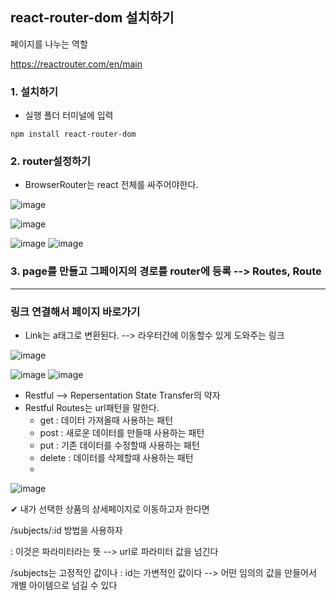## react-router-dom 설치하기 
페이지를 나누는 역할

https://reactrouter.com/en/main

### 1. 설치하기

- 실행 폴더 터미널에 입력

```
npm install react-router-dom
```

### 2. router설정하기

- BrowserRouter는 react 전체를 싸주어야한다.

![image](https://github.com/OnlyREHA/React/assets/145514740/d0c3de92-9181-4d0e-9dbd-964df35e670d)      

![image](https://github.com/OnlyREHA/React/assets/145514740/66e9e42e-1e60-4f9a-858e-334338239e05)



![image](https://github.com/OnlyREHA/React/assets/145514740/40684f12-8bdb-4dc6-a6d4-fefb8e994d6b)          ![image](https://github.com/OnlyREHA/React/assets/145514740/998e58b1-98d3-4e6c-86e0-f417ae535064)

### 3. page를 만들고 그페이지의 경로를 router에 등록  --> Routes, Route



---
### 링크 연결해서 페이지 바로가기

- Link는 a태그로 변환된다.  --> 라우터간에 이동할수 있게 도와주는 링크

![image](https://github.com/OnlyREHA/React/assets/145514740/d24c5545-bae3-49d7-8911-e6f2ead09d5d)


![image](https://github.com/OnlyREHA/React/assets/145514740/69e0a39d-e9c0-40ae-9c5a-7f57f037c446)   ![image](https://github.com/OnlyREHA/React/assets/145514740/95add539-c460-40a8-880e-f7f739e0bbdf)

- Restful --> Repersentation State Transfer의 약자
- Restful Routes는 url패턴을 말한다.
  * get : 데이터 가져올때 사용하는 패턴
  * post : 새로운 데이터를 만들때 사용하는 패턴
  * put : 기존 데이터를 수정할때 사용하는 패턴
  * delete : 데이터를 삭제할때 사용하는 패턴
  * 
![image](https://github.com/OnlyREHA/React/assets/145514740/e570287c-240f-4aa1-b1e7-3b84b1e488bd)

✔ 내가 선택한 상품의 상세페이지로 이동하고자 한다면

/subjects/:id 방법을 사용하자

: 이것은 파라미터라는 뜻 --> url로 파라미터 값을 넘긴다

/subjects는 고정적인 값이나 : id는 가변적인 값이다 --> 어떤 임의의 값을 만들어서 개별 아이템으로 넘길 수 있다
 








